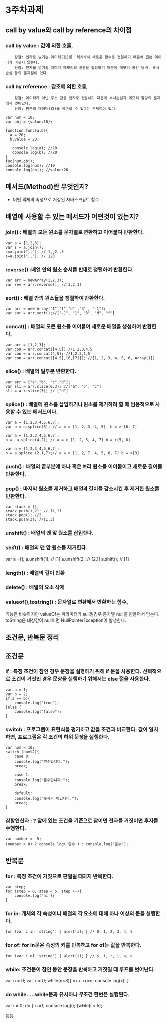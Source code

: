
# 3주차과제

## call by value와 call by reference의 차이점

### call by value : 값에 의한 호출, 
		장점: 인자로 넘기는 데이터(값)를  복사해서 새로운 함수로 전달하기 때문에 원본 데이터가 바뀌지 않는다.
		단점: 인자를 넘겨줄 때마다 메모리의 공간을 할당하기 때문에 메모리 공간 낭비, 복사 손실 등의 문제점이 있다.
### call by reference  : 참조에 의한 호출,
		장점: 데이터가 아닌 주소 값을 인자로 전달하기 때문에 복사손실과 메모리 할당의 문제에서 벗어났다.
		단점: 원본의 데이터(값)를 훼손할 수 있다는 문제점이 있다.

    var num = 10;
    var obj = {value:10};

    function func(a,b){
      a = 20;
      b.value = 20;

       console.log(a); //20
       console.log(b); //20
    }
    fuc(num,obj);
    console.log(num); //10
    console.log(obj); //value:20


## 메서드(Method)란 무엇인지?
- 어떤 객체의 속성으로 저장된 자바스크립트 함수

## 배열에 사용할 수 있는 메서드가 어떤것이 있는지?

### join() : 배열의 모든 원소를 문자열로 변환하고 이어붙여 반환한다.
	var a = [1,2,3];
	var s = a.join();
	s=a.join(",,"); // 1,,2,,3
	s=a.join(",,");	// 123

### reverse() :배열 안의 원소 순서를 반대로 정렬하여 반환한다.
	var arr = newArray(1,2,3);
	var rev = arr.reverse(); //[3,2,1]
	 
### sort() : 배열 안의 원소들을 정렬하여 반환한다.
	var arr = new Array("1","f","d" ,"3" , "-1");
	var sor = arr.sort();//["-1", "1", "3", "d", "f"]
	
### concat() : 배열의 모든 원소를 이어붙여 새로운 배열을 생성하여 반환한다.
	var arr = [1,2,3];
	var con = arr.concat([4,5]);//1,2,3,4,5
	var con = arr.concat(4,5); //1,2,3,4,5
	var con = arr.concat([4,5],[6,[7]]); //[1, 2, 3, 4, 5, 6, Array[1]]
	
### slice() : 배열의 일부분 반환한다.
	var arr = ["a","b", "c","d"];
	var sli = arr.slice(0,3); //["a", "b", "c"]
	sli = arr.slice(3); // ["d"]
	
### splice() : 배열에 원소를 삽입하거나 원소를 제거하려 할 때 범용적으로 사용할 수 있는 메서드이다.
	var a = [1,2,3,4,5,6,7];
	var b = a.splice(5); // a = > [1, 2, 3, 4, 5]  b = > [6, 7]
	
	var a = [1,2,3,4,5,6,7]; 
	b =  a.splice(4,2); // a = > [1, 2, 3, 4, 7] b = >[5, 6]
	
	var a = [1,2,3,4,5,6,7];
	b = a.splice (2,1,7);// a = > [1, 2, 7, 4, 5, 6, 7] b = >[3]
	

### push() : 배열의 끝부분에 하나 혹은 여러 원소를 이어붙이고 새로운 길이를 반환한다.
### pop() : 마지막 원소를 제거하고 배열의 길이를 감소시킨 후 제거한 원소를 반환한다.
	
	var stack = [];
	stack.push(1,2); // [1,2]
	stack.pop(); //2
	stack.push(3); //[1,3]
	

### unshift() : 배열의 맨 앞 원소를 삽입한다.
### shift() : 배열의 맨 앞 원소를 제거한다.
	
  var a =[];
	a.unshift(1); // [1]
	a.unshift(2); // [2.1]
	a.shift();  // [1]

### length() : 배열의 길이 반환
 
### delete() : 배열의 요소 삭제

### valueof(),tostring() : 문자열로 변환해서 반환하는 함수, 
기능은 비슷하지만 valueOf는 파라미터가 null일경우 문자열 null을 만들어서 담는다.
toString은 대상값이 null이면 NullPointerException이 발생한다. 

## 조건문,  반복문 정리

## 조건문

### if : 특정 조건이 참인 경우 문장을 실행하기 위해 if 문을 사용한다. 선택적으로 조건이 거짓인 경우 문장을 실행하기 위해서는 else 절을 사용한다.
	
	var a = 1;
	var b = 2;
	if(a == b){
		console.log("true");
	}else {
		console.log("false");
	}
	
### switch  : 프로그램이 표현식을 평가하고  값을 조건과 비교한다. 값이 일치하면,  프로그램은 각 조건의 하위 문장을 실행한다.
	
	var num = 10;
	switch (num%2){
		case 0:
		console.log("짝수입니다.");
		break;

		case 1:
		console.log("홀수입니다.");
		break;

		default:
		console.log("숫자가 아닙니다.");
		break;
	}

### 삼항연산자 : ? 앞에 있는 조건을 기준으로 참이면 전자를 거짓이면 후자를 수행한다.

	var number = -5;
	(number > 0) ? console.log('양수') : console.log('음수');	

## 반복문

### for : 특정 조건이 거짓으로 판별될 때까지 반복한다.

	var step;
	for (step = 0; step < 5; step ++){
		console.log('hi');
	}

### for in: 개체의 각 속성이나 배열의 각 요소에 대해 하나 이상의 문을 실행한다.
	
	for (var i in 'string') { alert(i); } // 0, 1, 2, 3, 4, 5

### for of: for in문은 속성의 키를 반복하고 for of는 값을 반복한다. 
	
	for (var i of 'string') { alert(i); } // s, t, r, i, n, g

### while: 조건문이 참인 동안 문장을 반복하고 거짓일 때 루프를 벗어난다.
	
  var n = 0;
	var x = 0;
	while(n<3){
		n++
		x+=n;
		console.log(x); 
	}

### do while....:while문과 유사하나 무조건 한번은 실행된다.

  var i = 0;
	do {
		i+=1;
		console.log(i);
	}while(i < 5);

등등

